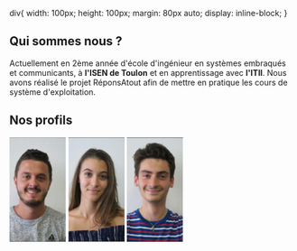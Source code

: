 <head>
  <meta charset="utf-8" />
  <title>Nous connaître</title>
  
  div{
    width: 100px;
    height: 100px;
    margin: 80px auto;
    display: inline-block;
  }
</head>


## Qui sommes nous ?
Actuellement en 2ème année d'école d'ingénieur en systèmes embraqués et communicants, à **l'ISEN de Toulon** et en apprentissage avec **l'ITII**. Nous avons réalisé le projet RéponsAtout afin de mettre en pratique les cours de système d'exploitation. 


## Nos profils


<div>
  <img src="../Images/Alexis.PNG" width="100" height="185"/>
  <img src="../Images/Eva.PNG" width="100" height="185"/>
  <img src="../Images/Matteo.PNG" width="100" height="185"/>
</div>
